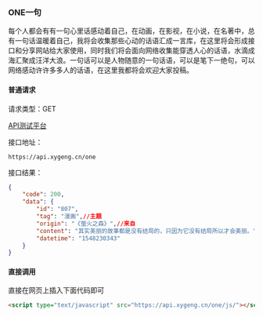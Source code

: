
### ONE一句

每个人都会有有一句心里话感动着自己，在动画，在影视，在小说，在名著中，总有一句话温暖着自己，我将会收集那些心动的话语汇成一言库，在这里将会形成接口和分享网站给大家使用，同时我们将会面向网络收集能穿透人心的话语，水滴成海汇聚成汪洋大浪。一句话可以是人物随意的一句话语，可以是笔下一绝句，可以网络感动许许多多人的话语，在这里我都将会欢迎大家投稿。

#### 普通请求

请求类型：GET   

[API测试平台](https://api.xygeng.cn/test.html)

接口地址：

```
https://api.xygeng.cn/one
```

接口结果：

```json
{
    "code": 200,
    "data": {
        "id": "807",
        "tag": "漫画",//主题
        "origin": "《萤火之森》",//来自
        "content": "其实美丽的故事都是没有结局的，只因为它没有结局所以才会美丽。",//内容
        "datetime": "1548230343"
    }
}
```



####  直接调用

直接在网页上插入下面代码即可

```html
<script type="text/javascript" src="https://api.xygeng.cn/one/js/"></script>
```

